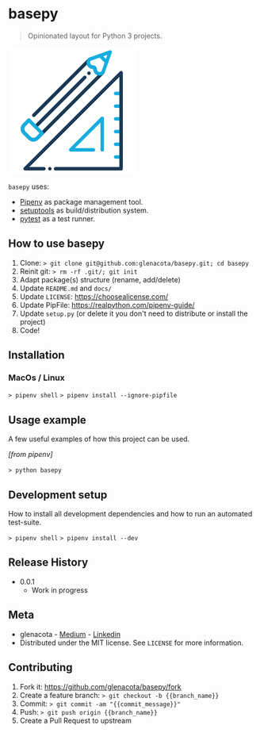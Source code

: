 # basepy
> Opinionated layout for Python 3 projects.

![industry_robot](docs/construction_plan.png)

`basepy` uses:
- [Pipenv](https://pipenv.pypa.io/en/latest/) as package management tool.
- [setuptools](https://setuptools.readthedocs.io/en/latest/) as build/distribution system.
- [pytest](https://docs.pytest.org/en/latest/) as a test runner.

## How to use basepy
1. Clone: `> git clone git@github.com:glenacota/basepy.git; cd basepy`
2. Reinit git: `> rm -rf .git/; git init`
3. Adapt package(s) structure (rename, add/delete)
4. Update `README.md` and `docs/`
5. Update `LICENSE`: https://choosealicense.com/
6. Update PipFile: https://realpython.com/pipenv-guide/
7. Update `setup.py` (or delete it you don't need to distribute or install the project)
8. Code!

## Installation
### MacOs / Linux

`> pipenv shell`
`> pipenv install --ignore-pipfile`

## Usage example
A few useful examples of how this project can be used.

*[from pipenv]*

`> python basepy`

## Development setup
How to install all development dependencies and how to run an automated test-suite.

`> pipenv shell`
`> pipenv install --dev`

## Release History
- 0.0.1
  - Work in progress

## Meta
- glenacota - [Medium](https://medium.com/@guido.lenacota) - [Linkedin](https://www.linkedin.com/in/guidolenacota)
- Distributed under the MIT license. See `LICENSE` for more information.

## Contributing
1. Fork it: https://github.com/glenacota/basepy/fork
2. Create a feature branch: `> git checkout -b {{branch_name}}`
3. Commit: `> git commit -am "{{commit_message}}"`
4. Push: `> git push origin {{branch_name}}`
5. Create a Pull Request to upstream